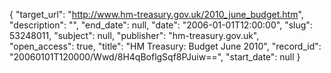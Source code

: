 {
  "target_url": "http://www.hm-treasury.gov.uk/2010_june_budget.htm", 
  "description": "", 
  "end_date": null, 
  "date": "2006-01-01T12:00:00", 
  "slug": 53248011, 
  "subject": null, 
  "publisher": "hm-treasury.gov.uk", 
  "open_access": true, 
  "title": "HM Treasury: Budget June 2010", 
  "record_id": "20060101T120000/Wwd/8H4qBoflgSqf8PJuiw==", 
  "start_date": null
}

